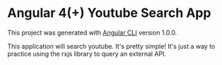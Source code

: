 # Angular 4(+) Youtube Search App

This project was generated with [Angular CLI](https://github.com/angular/angular-cli) version 1.0.0.

This application will search youtube. It's pretty simple! It's just a way to practice using the rxjs library to query an external API.